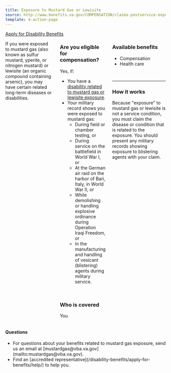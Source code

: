 ```yaml
---
title: Exposure to Mustard Gas or Lewisite
source: http://www.benefits.va.gov/COMPENSATION/claims-postservice-exposures-mustard.asp
template: 4-action-page
---
```


<div class="main" role="main" markdown="0">

<div class="va-action-bar--header">
  <div class="row">
    <div class="small-12 columns">
      <a class="usa-button-primary va-button-primary" href="/disability-benefits/apply-for-benefits/">Apply for Disability Benefits</a>
    </div>
  </div>
</div>

<div class="section one" markdown="0">
<div class="primary" markdown="0">
<div class="row" markdown="0">
<div class="small-12 medium-8 columns">


<div markdown="1">

If you were exposed to mustard gas (also known as sulfur mustard, yperite, or nitrogen mustard) or lewisite (an organic compound containing arsenic), you may have certain related long-term diseases or disabilities.

</div>

<div class="call-out" markdown="1">

### Are you eligible for compensation?

Yes, if:

-	You have a [disability related to mustard gas or lewisite exposure](http://www.warms.vba.va.gov/regs/38cfr/bookb/part3/S3_316.doc).
-	Your military record shows you were exposed to mustard gas:
    -	During field or chamber testing, or
    -	During service on the battlefield in World War I, or
    -	At the German air raid on the harbor of Bari, Italy, in World War II, or
    -	While demolishing or handling explosive ordinance during Operation Iraqi Freedom, or
    -	In the manufacturing and handling of vesicant (blistering) agents during military service.

<br>

### Who is covered

You

</div>

<div markdown="1">

### Available benefits

- Compensation
- Health care

<br>
<hr>

### How it works

Because "exposure" to mustard gas or lewisite is not a service condition, you must claim the disease or condition that is related to the exposure. You should present any military records showing exposure to blistering agents with your claim.

</div>
</div>
<div class="small-12 medium-4 columns" markdown="0">
<div markdown="0">

<h4 class="highlight">Questions</h4>

<ul class="plain" markdown="0">
<li markdown="1">
For questions about your benefits related to mustard gas exposure, send us an email at [mustardgas@vba.va.gov](mailto:mustardgas@vba.va.gov).
</li>
<li markdown="1">
Find an [accredited representative](/disability-benefits/apply-for-benefits/help/) to help you.
</li>
</ul>
</div>
</div>
</div>
</div>



</div>
